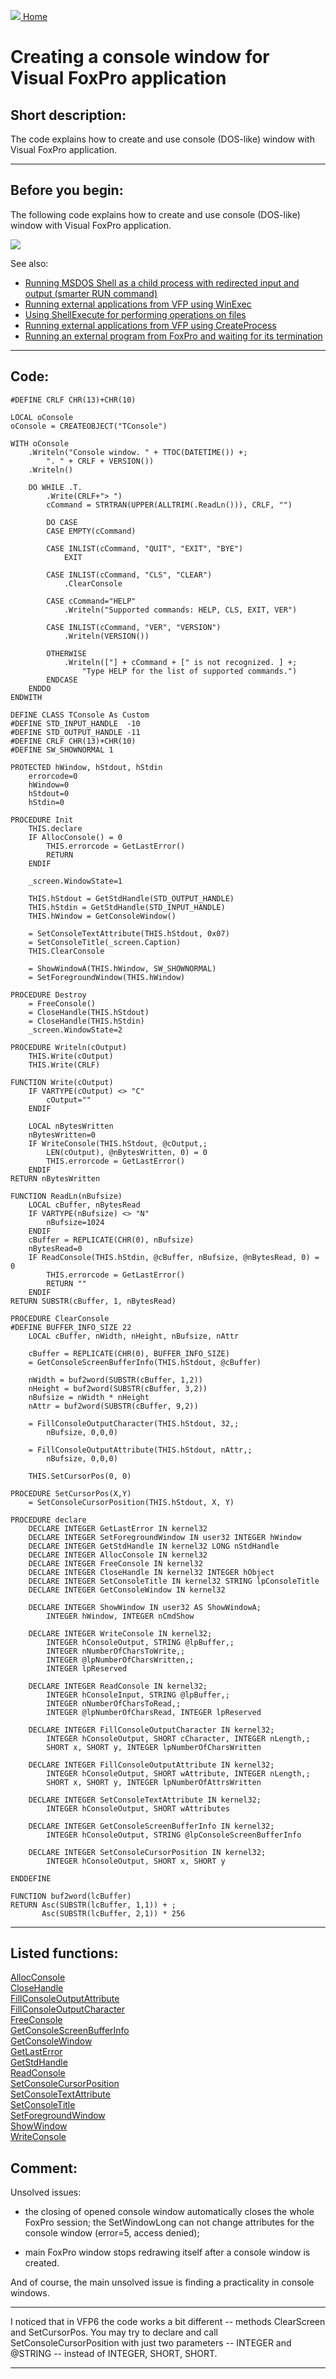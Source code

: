 [<img src="../images/home.png"> Home ](https://github.com/VFPX/Win32API)  

# Creating a console window for Visual FoxPro application

## Short description:
The code explains how to create and use console (DOS-like) window with Visual FoxPro application.  
***  


## Before you begin:
The following code explains how to create and use console (DOS-like) window with Visual FoxPro application.  

![](../images/consolewin.png)  

See also:

* [Running MSDOS Shell as a child process with redirected input and output (smarter RUN command)](sample_477.md)  
* [Running external applications from VFP using WinExec](sample_002.md)  
* [Using ShellExecute for performing operations on files](sample_093.md)  
* [Running external applications from VFP using CreateProcess](sample_003.md)  
* [Running an external program from FoxPro and waiting for its termination](sample_377.md)  
  
***  


## Code:
```foxpro  
#DEFINE CRLF CHR(13)+CHR(10)

LOCAL oConsole
oConsole = CREATEOBJECT("TConsole")

WITH oConsole
	.Writeln("Console window. " + TTOC(DATETIME()) +;
		". " + CRLF + VERSION())
	.Writeln()
	
	DO WHILE .T.
		.Write(CRLF+"> ")
		cCommand = STRTRAN(UPPER(ALLTRIM(.ReadLn())), CRLF, "")
		
		DO CASE
		CASE EMPTY(cCommand)

		CASE INLIST(cCommand, "QUIT", "EXIT", "BYE")
			EXIT

		CASE INLIST(cCommand, "CLS", "CLEAR")
			.ClearConsole

		CASE cCommand="HELP"
			.Writeln("Supported commands: HELP, CLS, EXIT, VER")

		CASE INLIST(cCommand, "VER", "VERSION")
			.Writeln(VERSION())

		OTHERWISE
			.Writeln(["] + cCommand + [" is not recognized. ] +;
				"Type HELP for the list of supported commands.")
		ENDCASE
	ENDDO
ENDWITH

DEFINE CLASS TConsole As Custom
#DEFINE STD_INPUT_HANDLE  -10
#DEFINE STD_OUTPUT_HANDLE -11
#DEFINE CRLF CHR(13)+CHR(10)
#DEFINE SW_SHOWNORMAL 1

PROTECTED hWindow, hStdout, hStdin
	errorcode=0
	hWindow=0
	hStdout=0
	hStdin=0

PROCEDURE Init
	THIS.declare
	IF AllocConsole() = 0
		THIS.errorcode = GetLastError()
		RETURN
	ENDIF
	
	_screen.WindowState=1

	THIS.hStdout = GetStdHandle(STD_OUTPUT_HANDLE)
	THIS.hStdin = GetStdHandle(STD_INPUT_HANDLE)
	THIS.hWindow = GetConsoleWindow()

	= SetConsoleTextAttribute(THIS.hStdout, 0x07)
	= SetConsoleTitle(_screen.Caption)
	THIS.ClearConsole

	= ShowWindowA(THIS.hWindow, SW_SHOWNORMAL)
	= SetForegroundWindow(THIS.hWindow)

PROCEDURE Destroy
	= FreeConsole()
	= CloseHandle(THIS.hStdout)
	= CloseHandle(THIS.hStdin)
	_screen.WindowState=2

PROCEDURE Writeln(cOutput)
	THIS.Write(cOutput)
	THIS.Write(CRLF)

FUNCTION Write(cOutput)
	IF VARTYPE(cOutput) <> "C"
		cOutput=""
	ENDIF

	LOCAL nBytesWritten
	nBytesWritten=0
	IF WriteConsole(THIS.hStdout, @cOutput,;
		LEN(cOutput), @nBytesWritten, 0) = 0
		THIS.errorcode = GetLastError()
	ENDIF
RETURN nBytesWritten

FUNCTION ReadLn(nBufsize)
	LOCAL cBuffer, nBytesRead
	IF VARTYPE(nBufsize) <> "N"
		nBufsize=1024
	ENDIF
	cBuffer = REPLICATE(CHR(0), nBufsize)
	nBytesRead=0
	IF ReadConsole(THIS.hStdin, @cBuffer, nBufsize, @nBytesRead, 0) = 0
		THIS.errorcode = GetLastError()
		RETURN ""
	ENDIF
RETURN SUBSTR(cBuffer, 1, nBytesRead)

PROCEDURE ClearConsole
#DEFINE BUFFER_INFO_SIZE 22
	LOCAL cBuffer, nWidth, nHeight, nBufsize, nAttr

	cBuffer = REPLICATE(CHR(0), BUFFER_INFO_SIZE)
	= GetConsoleScreenBufferInfo(THIS.hStdout, @cBuffer)

	nWidth = buf2word(SUBSTR(cBuffer, 1,2))
	nHeight = buf2word(SUBSTR(cBuffer, 3,2))
	nBufsize = nWidth * nHeight
	nAttr = buf2word(SUBSTR(cBuffer, 9,2))

	= FillConsoleOutputCharacter(THIS.hStdout, 32,;
		nBufsize, 0,0,0)

	= FillConsoleOutputAttribute(THIS.hStdout, nAttr,;
		nBufsize, 0,0,0)

	THIS.SetCursorPos(0, 0)

PROCEDURE SetCursorPos(X,Y)
	= SetConsoleCursorPosition(THIS.hStdout, X, Y)

PROCEDURE declare
	DECLARE INTEGER GetLastError IN kernel32
	DECLARE INTEGER SetForegroundWindow IN user32 INTEGER hWindow
	DECLARE INTEGER GetStdHandle IN kernel32 LONG nStdHandle
	DECLARE INTEGER AllocConsole IN kernel32
	DECLARE INTEGER FreeConsole IN kernel32
	DECLARE INTEGER CloseHandle IN kernel32 INTEGER hObject
	DECLARE INTEGER SetConsoleTitle IN kernel32 STRING lpConsoleTitle
	DECLARE INTEGER GetConsoleWindow IN kernel32

	DECLARE INTEGER ShowWindow IN user32 AS ShowWindowA;
		INTEGER hWindow, INTEGER nCmdShow

	DECLARE INTEGER WriteConsole IN kernel32;
		INTEGER hConsoleOutput, STRING @lpBuffer,;
		INTEGER nNumberOfCharsToWrite,;
		INTEGER @lpNumberOfCharsWritten,;
		INTEGER lpReserved

	DECLARE INTEGER ReadConsole IN kernel32;
		INTEGER hConsoleInput, STRING @lpBuffer,;
		INTEGER nNumberOfCharsToRead,;
		INTEGER @lpNumberOfCharsRead, INTEGER lpReserved

	DECLARE INTEGER FillConsoleOutputCharacter IN kernel32;
		INTEGER hConsoleOutput, SHORT cCharacter, INTEGER nLength,;
		SHORT x, SHORT y, INTEGER lpNumberOfCharsWritten

	DECLARE INTEGER FillConsoleOutputAttribute IN kernel32;
		INTEGER hConsoleOutput, SHORT wAttribute, INTEGER nLength,;
		SHORT x, SHORT y, INTEGER lpNumberOfAttrsWritten

	DECLARE INTEGER SetConsoleTextAttribute IN kernel32;
		INTEGER hConsoleOutput, SHORT wAttributes

	DECLARE INTEGER GetConsoleScreenBufferInfo IN kernel32;
		INTEGER hConsoleOutput, STRING @lpConsoleScreenBufferInfo

	DECLARE INTEGER SetConsoleCursorPosition IN kernel32;
		INTEGER hConsoleOutput, SHORT x, SHORT y

ENDDEFINE

FUNCTION buf2word(lcBuffer)
RETURN Asc(SUBSTR(lcBuffer, 1,1)) + ;
       Asc(SUBSTR(lcBuffer, 2,1)) * 256  
```  
***  


## Listed functions:
[AllocConsole](../libraries/kernel32/AllocConsole.md)  
[CloseHandle](../libraries/kernel32/CloseHandle.md)  
[FillConsoleOutputAttribute](../libraries/kernel32/FillConsoleOutputAttribute.md)  
[FillConsoleOutputCharacter](../libraries/kernel32/FillConsoleOutputCharacter.md)  
[FreeConsole](../libraries/kernel32/FreeConsole.md)  
[GetConsoleScreenBufferInfo](../libraries/kernel32/GetConsoleScreenBufferInfo.md)  
[GetConsoleWindow](../libraries/kernel32/GetConsoleWindow.md)  
[GetLastError](../libraries/kernel32/GetLastError.md)  
[GetStdHandle](../libraries/kernel32/GetStdHandle.md)  
[ReadConsole](../libraries/kernel32/ReadConsole.md)  
[SetConsoleCursorPosition](../libraries/kernel32/SetConsoleCursorPosition.md)  
[SetConsoleTextAttribute](../libraries/kernel32/SetConsoleTextAttribute.md)  
[SetConsoleTitle](../libraries/kernel32/SetConsoleTitle.md)  
[SetForegroundWindow](../libraries/user32/SetForegroundWindow.md)  
[ShowWindow](../libraries/user32/ShowWindow.md)  
[WriteConsole](../libraries/kernel32/WriteConsole.md)  

## Comment:
Unsolved issues:  
  
* the closing of opened console window automatically closes the whole FoxPro session; the SetWindowLong can not change attributes for the console window (error=5, access denied);  
  
* main FoxPro window stops redrawing itself after a console window is created.  
  
And of course, the main unsolved issue is finding a practicality in console windows.  
  
* * *  
I noticed that in VFP6 the code works a bit different -- methods ClearScreen and SetCursorPos. You may try to declare and call SetConsoleCursorPosition with just two parameters -- INTEGER and @STRING -- instead of INTEGER, SHORT, SHORT.  
  
***  


